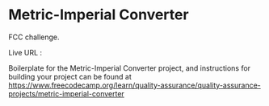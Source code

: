 # Metric-Imperial Converter

FCC challenge.

Live URL : 

Boilerplate for the Metric-Imperial Converter project, and instructions for building your project can be found at https://www.freecodecamp.org/learn/quality-assurance/quality-assurance-projects/metric-imperial-converter

